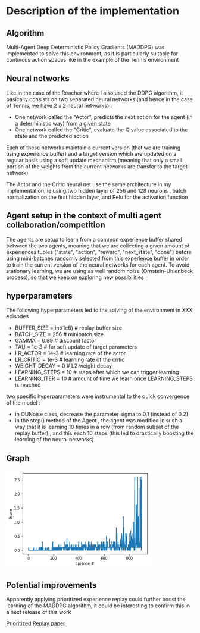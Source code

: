 # Description of the implementation

## Algorithm
Multi-Agent Deep Deterministic Policy Gradients (MADDPG) was implemented to solve this environment, as it is particularly suitable for continous action spaces like in the example of the Tennis environment

## Neural networks
Like in the case of the Reacher where I also used the DDPG algorithm, it basically consists on two separated neural networks (and hence in the case of Tennis, we have 2 x 2 neural networks) :

- One network called the "Actor", predicts the next action for the agent (in a deterministic way) from a given state
- One network called the "Critic", evaluate the Q value associated to the state and the predicted action

Each of these networks maintain a current version (that we are training using experience buffer) and a target version which are updated on a regular basis using a soft update mechanism (meaning that only a small portion of the weights from the current networks are transfer to the target network)

The Actor and the Critic neural net use the same architecture in my implementation, ie using two hidden layer of 256 and 128 neurons , batch normalization on the first hidden layer, and Relu for the activation function

## Agent setup in the context of multi agent collaboration/competition
The agents are setup to learn from a common experience buffer shared between the two agents, meaning that we are collecting a given amount of experiences tuples ("state", "action", "reward", "next_state", "done") before using mini-batches randomly selected from this experience buffer in order to train the current version of the neural networks for each agent.
To avoid stationary learning, we are using as well random noise (Ornstein-Uhlenbeck process), so that we keep on exploring new possibilities

## hyperparameters

The following hyperparameters led to the solving of the environment in XXX episodes

- BUFFER_SIZE = int(1e6)  # replay buffer size
- BATCH_SIZE = 256        # minibatch size
- GAMMA = 0.99             # discount factor
- TAU = 1e-3              # for soft update of target parameters
- LR_ACTOR = 1e-3        # learning rate of the actor 
- LR_CRITIC = 1e-3        # learning rate of the critic
- WEIGHT_DECAY = 0       # L2 weight decay
- LEARNING_STEPS = 10    # steps after which we can trigger learning
- LEARNING_ITER = 10     # amount of time we learn once LEARNING_STEPS is reached


two specific hyperparameters were instrumental to the quick convergence of the model :

- in OUNoise class, decrease the parameter sigma to 0.1 (instead of 0.2)
- in the step() method of the Agent , the agent was modified in such a way that it is learning 10 times in a row (from random subset of the replay buffer) , and this each 10 steps (this led to drastically boosting the learning of the neural networks)

## Graph
![graph](graph.png)

## Potential improvements

Apparently applying prioritized experience replay could further boost the learning of the MADDPG algorithm, it could be interesting to confirm this in a next release of this work

[Prioritized Replay paper](https://cardwing.github.io/files/RL_course_report.pdf)

